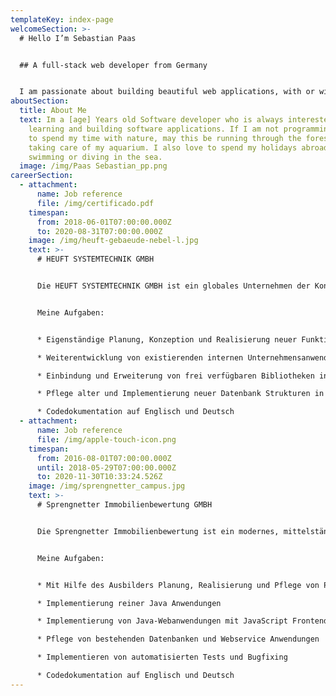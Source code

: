 ```yaml
---
templateKey: index-page
welcomeSection: >-
  # Hello I’m Sebastian Paas


  ## A full-stack web developer from Germany


  I am passionate about building beautiful web applications, with or withour animations. But I don't just play with JavaScript and CSS. Find out what else I already know on my [Technology Radar](/#skills). Everything else I can learn on the fly.
aboutSection:
  title: About Me
  text: Im a [age] Years old Software developer who is always interested in
    learning and building software applications. If I am not programming, I like
    to spend my time with nature, may this be running through the forest or
    taking care of my aquarium. I also love to spend my holidays abroad,
    swimming or diving in the sea.
  image: /img/Paas Sebastian_pp.png
careerSection:
  - attachment:
      name: Job reference
      file: /img/certificado.pdf
    timespan:
      from: 2018-06-01T07:00:00.000Z
      to: 2020-08-31T07:00:00.000Z
    image: /img/heuft-gebaeude-nebel-l.jpg
    text: >-
      # HEUFT SYSTEMTECHNIK GMBH


      Die HEUFT SYSTEMTECHNIK GMBH ist ein globales Unternehmen der Kontroll- und Inspektionstechnick für die Getränke-, Food und Pharmaindustrie. Ihre Geräte stellen sicher, dass Gefahren, wie beispielsweise Fremdkörper, im Abfüllvorgang identifiziert werden und fehlerhafter Behältnisse sicher ausgeleitet werden, sodass nur einwandfreie Produkte in den Handel gelangen. An diesem Ziel der Verbrauchersicherheit arbeitet HEUFT mit über 1.200 Mitarbeitern an 19 Standorten weltweit.


      Meine Aufgaben:


      * Eigenständige Planung, Konzeption und Realisierung neuer Funktionen in interne Unternehmensanwendungen

      * Weiterentwicklung von existierenden internen Unternehmensanwendungen in Java und JavaScript 

      * Einbindung und Erweiterung von frei verfügbaren Bibliotheken in bestehende Anwendungen

      * Pflege alter und Implementierung neuer Datenbank Strukturen in Postgres und Apache Solr

      * Codedokumentation auf Englisch und Deutsch
  - attachment:
      name: Job reference
      file: /img/apple-touch-icon.png
    timespan:
      from: 2016-08-01T07:00:00.000Z
      until: 2018-05-29T07:00:00.000Z
      to: 2020-11-30T10:33:24.526Z
    image: /img/sprengnetter_campus.jpg
    text: >-
      # Sprengnetter Immobilienbewertung GMBH


      Die Sprengnetter Immobilienbewertung ist ein modernes, mittelständisches Unternehmen mit rund 250 Mitarbeiterinnen und Mitarbeitern. Mit einer Markterfahrung von fast 40 Jahren gehört Sprengnetter zu den bedeutendsten Kompetenzstellen des deutschen Immobilienbewertunswesens. Unser Komplettangebot rund um die Immobilientbewertung ist einzigartig in Europa und umfasst Gutachten- und Bewertungsdienstleistungen, Beratungsservice, Softwarelösungen, Fachliteratur, Marktforschung, Aus- und Weiterbildung inkl. Sachverständigen Zertifizierung nach ISO 17024. Die großen Spieler der deutschen und internationalen Kreditwirtschaft sowie viele Tausend einzelne Akteure der Immobilienwirtschaft vertauen auf unsere Lösungen. Das Unternehmen verfügt über mehrere Niederlassungen in Deutschland und ist auch in Österreich aktiv.


      Meine Aufgaben:


      * Mit Hilfe des Ausbilders Planung, Realisierung und Pflege von Projekten

      * Implementierung reiner Java Anwendungen

      * Implementierung von Java-Webanwendungen mit JavaScript Frontend

      * Pflege von bestehenden Datenbanken und Webservice Anwendungen

      * Implementieren von automatisierten Tests und Bugfixing

      * Codedokumentation auf Englisch und Deutsch
---
```

